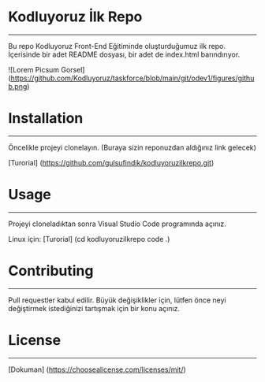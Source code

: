# Kodluyoruz İlk Repo
---------------------------------------------------------------------------------------------------------------------------------
Bu repo Kodluyoruz Front-End Eğitiminde oluşturduğumuz ilk repo. İçerisinde bir adet README dosyası, bir adet de index.html barındırıyor.

![Lorem Picsum Gorsel] (https://github.com/Kodluyoruz/taskforce/blob/main/git/odev1/figures/github.png)
 
# Installation
---------------------------------------------------------------------------------------------------------------------------------
Öncelikle projeyi clonelayın. (Buraya sizin reponuzdan aldığınız link gelecek)

[Turorial] (https://github.com/gulsufindik/kodluyoruzilkrepo.git)

# Usage
---------------------------------------------------------------------------------------------------------------------------------
Projeyi cloneladıktan sonra Visual Studio Code programında açınız.

Linux için:
[Turorial] (cd kodluyoruzilkrepo
code .)

# Contributing
---------------------------------------------------------------------------------------------------------------------------------
Pull requestler kabul edilir. Büyük değişiklikler için, lütfen önce neyi değiştirmek istediğinizi tartışmak için bir konu açınız.

# License
---------------------------------------------------------------------------------------------------------------------------------

[Dokuman] (https://choosealicense.com/licenses/mit/) 
